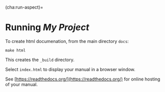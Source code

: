 (cha:run-aspect)=
# Running *My Project*

To create html documenation, from the main directory `docs`:
```
make html
```

This creates the `_build` directory.  

Select `index.html` to display your manual in a browser window.

See [https://readthedocs.org/](https://readthedocs.org/) for online hosting of your manual.
